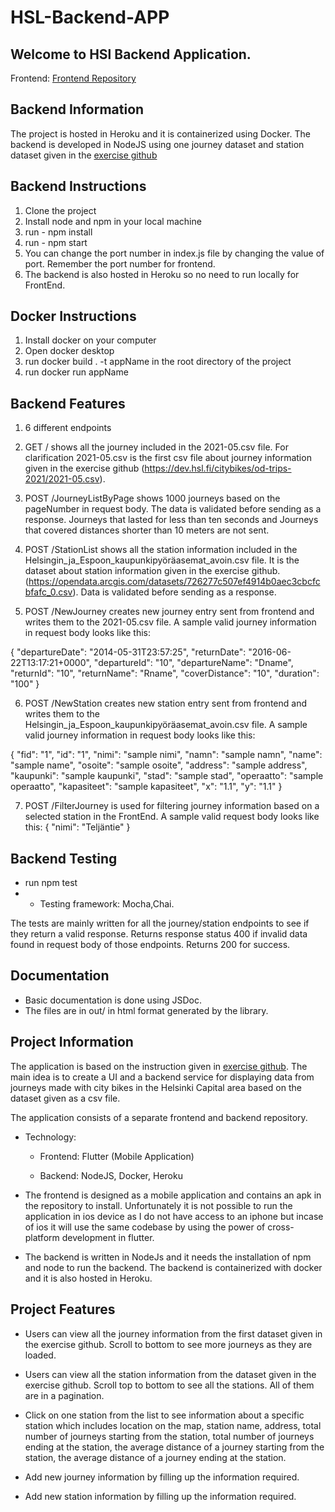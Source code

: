 # HSL-Backend-APP

## Welcome to HSl Backend Application.

Frontend: [Frontend Repository](https://github.com/Ahmad-Imam/HSL-Frontend-APP)

## Backend Information

The project is hosted in Heroku and it is containerized using Docker. The backend is developed in NodeJS using one journey dataset and station dataset given in the [exercise github](https://github.com/solita/dev-academy-2023-exercise)

## Backend Instructions

1. Clone the project
2. Install node and npm in your local machine
3. run - npm install
4. run - npm start
5. You can change the port number in index.js file by changing the value of port. Remember the port number for frontend.
6. The backend is also hosted in Heroku so no need to run locally for FrontEnd.

## Docker Instructions

1. Install docker on your computer
2. Open docker desktop
3. run docker build . -t appName in the root directory of the project
4. run docker run appName

## Backend Features

1. 6 different endpoints

2. GET / shows all the journey included in the 2021-05.csv file. For clarification 2021-05.csv is the first csv file about journey information given in the exercise github (https://dev.hsl.fi/citybikes/od-trips-2021/2021-05.csv).

3. POST /JourneyListByPage shows 1000 journeys based on the pageNumber in request body. The data is validated before sending as a response. Journeys that lasted for less than ten seconds and Journeys that covered distances shorter than 10 meters are not sent.

4. POST /StationList shows all the station information included in the Helsingin_ja_Espoon_kaupunkipyöräasemat_avoin.csv file. It is the dataset about station information given in the exercise github. (https://opendata.arcgis.com/datasets/726277c507ef4914b0aec3cbcfcbfafc_0.csv). Data is validated before sending as a response.

5. POST /NewJourney creates new journey entry sent from frontend and writes them to the 2021-05.csv file. A sample valid journey information in request body looks like this:

{
"departureDate": "2014-05-31T23:57:25",
"returnDate": "2016-06-22T13:17:21+0000",
"departureId": "10",
"departureName": "Dname",
"returnId": "10",
"returnName": "Rname",
"coverDistance": "10",
"duration": "100"
}

6. POST /NewStation creates new station entry sent from frontend and writes them to the Helsingin_ja_Espoon_kaupunkipyöräasemat_avoin.csv file. A sample valid journey information in request body looks like this:

{
"fid": "1",
"id": "1",
"nimi": "sample nimi",
"namn": "sample namn",
"name": "sample name",
"osoite": "sample osoite",
"address": "sample address",
"kaupunki": "sample kaupunki",
"stad": "sample stad",
"operaatto": "sample operaatto",
"kapasiteet": "sample kapasiteet",
"x": "1.1",
"y": "1.1"
}

7. POST /FilterJourney is used for filtering journey information based on a selected station in the FrontEnd. A sample valid request body looks like this:
   {
   "nimi": "Teljäntie"
   }

## Backend Testing

- run npm test
- - Testing framework: Mocha,Chai.

The tests are mainly written for all the journey/station endpoints to see if they return a valid response. Returns response status 400 if invalid data found in request body of those endpoints. Returns 200 for success.

## Documentation

- Basic documentation is done using JSDoc.
- The files are in out/ in html format generated by the library.

## Project Information

The application is based on the instruction given in [exercise github](https://github.com/solita/dev-academy-2023-exercise). The main idea is to create a UI and a backend service for displaying data from journeys made with city bikes in the Helsinki Capital area based on the dataset given as a csv file.

The application consists of a separate frontend and backend repository.

- Technology:

  - Frontend: Flutter (Mobile Application)

  - Backend: NodeJS, Docker, Heroku

- The frontend is designed as a mobile application and contains an apk in the repository to install. Unfortunately it is not possible to run the application in ios device as I do not have access to an iphone but incase of ios it will use the same codebase by using the power of cross-platform development in flutter.

- The backend is written in NodeJs and it needs the installation of npm and node to run the backend. The backend is containerized with docker and it is also hosted in Heroku.

## Project Features

- Users can view all the journey information from the first dataset given in the exercise github. Scroll to bottom to see more journeys as they are loaded.

- Users can view all the station information from the dataset given in the exercise github. Scroll top to bottom to see all the stations. All of them are in a pagination.

- Click on one station from the list to see information about a specific station which includes location on the map, station name, address, total number of journeys starting from the station, total number of journeys ending at the station, the average distance of a journey starting from the station, the average distance of a journey ending at the station.

- Add new journey information by filling up the information required.

- Add new station information by filling up the information required.

